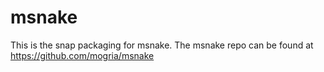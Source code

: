 # msnake
This is the snap packaging for msnake.
The msnake repo can be found at https://github.com/mogria/msnake
